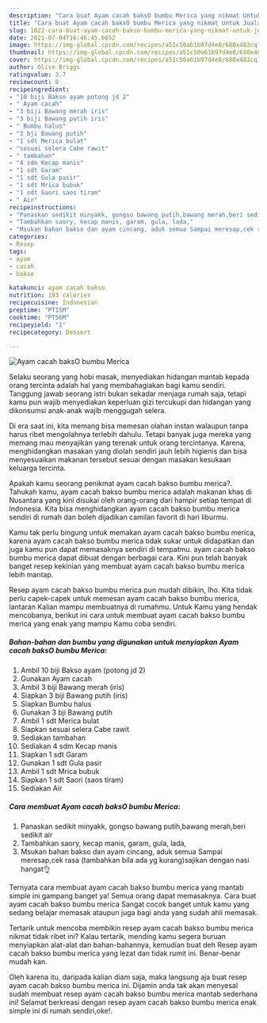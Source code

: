 ```yaml
---
description: "Cara buat Ayam cacah baksO bumbu Merica yang nikmat Untuk Jualan"
title: "Cara buat Ayam cacah baksO bumbu Merica yang nikmat Untuk Jualan"
slug: 1022-cara-buat-ayam-cacah-bakso-bumbu-merica-yang-nikmat-untuk-jualan
date: 2021-07-04T16:46:45.665Z
image: https://img-global.cpcdn.com/recipes/a51c50a61b97d4e8/680x482cq70/ayam-cacah-bakso-bumbu-merica-foto-resep-utama.jpg
thumbnail: https://img-global.cpcdn.com/recipes/a51c50a61b97d4e8/680x482cq70/ayam-cacah-bakso-bumbu-merica-foto-resep-utama.jpg
cover: https://img-global.cpcdn.com/recipes/a51c50a61b97d4e8/680x482cq70/ayam-cacah-bakso-bumbu-merica-foto-resep-utama.jpg
author: Olive Briggs
ratingvalue: 3.7
reviewcount: 8
recipeingredient:
- "10 biji Bakso ayam potong jd 2"
- " Ayam cacah"
- "3 biji Bawang merah iris"
- "3 biji Bawang putih iris"
- " Bumbu halus"
- "3 bji Bawang putih"
- "1 sdt Merica bulat"
- "sesuai selera Cabe rawit"
- " tambahan"
- "4 sdm Kecap manis"
- "1 sdt Garam"
- "1 sdt Gula pasir"
- "1 sdt Mrica bubuk"
- "1 sdt Saori saos tiram"
- " Air"
recipeinstructions:
- "Panaskan sedikit minyakk, gongso bawang putih,bawang merah,beri sedikit air"
- "Tambahkan saory, kecap manis, garam, gula, lada,"
- "Msukan bahan bakso dan ayam cincang, aduk semua Sampai meresap,cek rasa (tambahkan bila ada yg kurang)sajikan dengan nasi hangat👌"
categories:
- Resep
tags:
- ayam
- cacah
- bakso

katakunci: ayam cacah bakso 
nutrition: 193 calories
recipecuisine: Indonesian
preptime: "PT15M"
cooktime: "PT56M"
recipeyield: "1"
recipecategory: Dessert

---
```



![Ayam cacah baksO bumbu Merica](https://img-global.cpcdn.com/recipes/a51c50a61b97d4e8/680x482cq70/ayam-cacah-bakso-bumbu-merica-foto-resep-utama.jpg)

Selaku seorang yang hobi masak, menyediakan hidangan mantab kepada orang tercinta adalah hal yang membahagiakan bagi kamu sendiri. Tanggung jawab seorang istri bukan sekadar menjaga rumah saja, tetapi kamu pun wajib menyediakan keperluan gizi tercukupi dan hidangan yang dikonsumsi anak-anak wajib menggugah selera.

Di era  saat ini, kita memang bisa memesan olahan instan walaupun tanpa harus ribet mengolahnya terlebih dahulu. Tetapi banyak juga mereka yang memang mau menyajikan yang terenak untuk orang tercintanya. Karena, menghidangkan masakan yang diolah sendiri jauh lebih higienis dan bisa menyesuaikan makanan tersebut sesuai dengan masakan kesukaan keluarga tercinta. 



Apakah kamu seorang penikmat ayam cacah bakso bumbu merica?. Tahukah kamu, ayam cacah bakso bumbu merica adalah makanan khas di Nusantara yang kini disukai oleh orang-orang dari hampir setiap tempat di Indonesia. Kita bisa menghidangkan ayam cacah bakso bumbu merica sendiri di rumah dan boleh dijadikan camilan favorit di hari liburmu.

Kamu tak perlu bingung untuk memakan ayam cacah bakso bumbu merica, karena ayam cacah bakso bumbu merica tidak sukar untuk didapatkan dan juga kamu pun dapat memasaknya sendiri di tempatmu. ayam cacah bakso bumbu merica dapat dibuat dengan berbagai cara. Kini pun telah banyak banget resep kekinian yang membuat ayam cacah bakso bumbu merica lebih mantap.

Resep ayam cacah bakso bumbu merica pun mudah dibikin, lho. Kita tidak perlu capek-capek untuk memesan ayam cacah bakso bumbu merica, lantaran Kalian mampu membuatnya di rumahmu. Untuk Kamu yang hendak mencobanya, berikut ini cara untuk membuat ayam cacah bakso bumbu merica yang enak yang mampu Kamu coba sendiri.

<!--inarticleads1-->

##### Bahan-bahan dan bumbu yang digunakan untuk menyiapkan Ayam cacah baksO bumbu Merica:

1. Ambil 10 biji Bakso ayam (potong jd 2)
1. Gunakan  Ayam cacah
1. Ambil 3 biji Bawang merah (iris)
1. Siapkan 3 biji Bawang putih (iris)
1. Siapkan  Bumbu halus
1. Gunakan 3 bji Bawang putih
1. Ambil 1 sdt Merica bulat
1. Siapkan sesuai selera Cabe rawit
1. Sediakan  tambahan
1. Sediakan 4 sdm Kecap manis
1. Siapkan 1 sdt Garam
1. Gunakan 1 sdt Gula pasir
1. Ambil 1 sdt Mrica bubuk
1. Siapkan 1 sdt Saori (saos tiram)
1. Sediakan  Air




<!--inarticleads2-->

##### Cara membuat Ayam cacah baksO bumbu Merica:

1. Panaskan sedikit minyakk, gongso bawang putih,bawang merah,beri sedikit air
1. Tambahkan saory, kecap manis, garam, gula, lada,
1. Msukan bahan bakso dan ayam cincang, aduk semua Sampai meresap,cek rasa (tambahkan bila ada yg kurang)sajikan dengan nasi hangat👌




Ternyata cara membuat ayam cacah bakso bumbu merica yang mantab simple ini gampang banget ya! Semua orang dapat memasaknya. Cara buat ayam cacah bakso bumbu merica Sangat cocok banget untuk kamu yang sedang belajar memasak ataupun juga bagi anda yang sudah ahli memasak.

Tertarik untuk mencoba membikin resep ayam cacah bakso bumbu merica nikmat tidak ribet ini? Kalau tertarik, mending kamu segera buruan menyiapkan alat-alat dan bahan-bahannya, kemudian buat deh Resep ayam cacah bakso bumbu merica yang lezat dan tidak rumit ini. Benar-benar mudah kan. 

Oleh karena itu, daripada kalian diam saja, maka langsung aja buat resep ayam cacah bakso bumbu merica ini. Dijamin anda tak akan menyesal sudah membuat resep ayam cacah bakso bumbu merica mantab sederhana ini! Selamat berkreasi dengan resep ayam cacah bakso bumbu merica enak simple ini di rumah sendiri,oke!.

